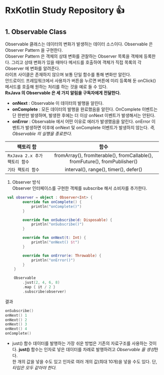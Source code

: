 # RxKotlin Study Repository 👍

## 1. Observable Class
Observable 클래스는 데이터의 변화가 발생하는 데이터 소스이다. Observable 은 Observer Pattern 을 구현한다.<br/>
Observer Pattern 은 객체의 상태 변화를 관찰하는 Observer 목록을 객체에 등록한다. 그리고 상태 변화가 있을 때마다 메서드를 호출하여 객체가 직접 목록의 각 Observer 에 변화를 알려준다.<br/>
라이프 사이클은 존재하지 않으며 보통 단일 함수를 통해 변화만 알린다.<br/>
안드로이드 프레임워크에서 사용자가 버튼을 누르면 버튼에 미리 등록해 둔 onClick() 메서드를 호출해 원하는 처리를 하는 것을 예로 들 수 있다.<br/>
**RxJava 의 Observable 은 세 가지 알림을 구독자에게 전달한다.**
- **onNext** : Observable 이 데이터의 발행을 알린다.
- **onComplete** : 모든 데이터의 발행을 완료했음을 알린다. OnComplete 이벤트는 단 한번만 발생하며, 발생한 후에는 더 이상 onNext 이벤트가 발생해서는 안된다.
- **onError** : Observable 에서 어떤 이유로 에러가 발생했음을 알린다. onError 이벤트가 발생하면 이후에 onNext 및 onComplete 이벤트가 발생하지 않는다. *즉, Observable 의 실행을 종료한다.*

| 팩토리 함 | 함수 |
|---|:---:|
| `RxJava 2.x 추가 팩토리 함수` | fromArray(), fromIterable(), fromCallable(), fromFuture(), fromPublisher() | 
| `기타 팩토리 함수` | interval(), range(), timer(), defer()  |

1. Observer 방식<br/>
Observer 인터페이스를 구현한 객체를 subscribe 해서 소비자를 추가한다.
```kotlin
 val observer = object : Observer<Int> {
        override fun onComplete() {
            println("onComplete()")
        }

        override fun onSubscribe(d: Disposable) {
            println("onSubscribe()")
        }

        override fun onNext(t: Int) {
            println("onNext() $t")
        }

        override fun onError(e: Throwable) {
            println("onError()")
        }
    }

    Observable
        .just(2, 4, 6, 8)
        .map { it / 2 }
        .subscribe(observer)
```
결과
```kotlin
onSubscribe()
onNext() 1
onNext() 2
onNext() 3
onNext() 4
onComplete()
```
- just() 함수
데이터를 발행하는 가장 쉬운 방법은 기존의 자료구조를 사용하는 것이다. **just()** 함수는 인자로 넣은 데이터를 차례로 발행하려고 *Observable 을 생성*한다.<br/>
한 개의 값을 넣을 수도 있고 인자로 여러 개의 값(최대 10개)을 넣을 수도 있다. 단, *타입은 모두 같아야 한다.*<br/>
 


